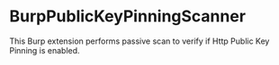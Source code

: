 # BurpPublicKeyPinningScanner
This Burp extension performs passive scan to verify if Http Public Key Pinning is enabled.
